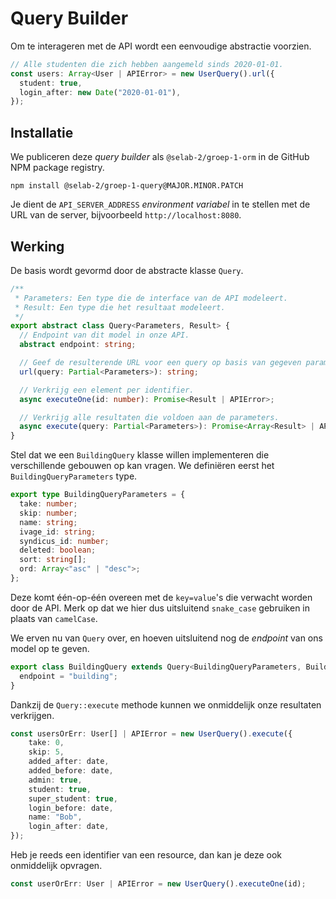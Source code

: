 # Query Builder

Om te interageren met de API wordt een eenvoudige abstractie voorzien.

```typescript
// Alle studenten die zich hebben aangemeld sinds 2020-01-01.
const users: Array<User | APIError> = new UserQuery().url({
  student: true,
  login_after: new Date("2020-01-01"),
});
```

## Installatie

We publiceren deze *query builder* als `@selab-2/groep-1-orm` in de GitHub NPM package registry.

```shell
npm install @selab-2/groep-1-query@MAJOR.MINOR.PATCH
```

Je dient de `API_SERVER_ADDRESS` *environment variabel* in te stellen met de URL van de server, bijvoorbeeld `http://localhost:8080`. 

## Werking

De basis wordt gevormd door de abstracte klasse `Query`.

```typescript
/**
 * Parameters: Een type die de interface van de API modeleert.
 * Result: Een type die het resultaat modeleert.
 */
export abstract class Query<Parameters, Result> {
  // Endpoint van dit model in onze API.
  abstract endpoint: string;

  // Geef de resulterende URL voor een query op basis van gegeven parameters.
  url(query: Partial<Parameters>): string;

  // Verkrijg een element per identifier.
  async executeOne(id: number): Promise<Result | APIError>;

  // Verkrijg alle resultaten die voldoen aan de parameters.
  async execute(query: Partial<Parameters>): Promise<Array<Result> | APIError>;
}
```

Stel dat we een `BuildingQuery` klasse willen implementeren die verschillende gebouwen op kan vragen. We definiëren eerst het `BuildingQueryParameters` type.

```typescript
export type BuildingQueryParameters = {
  take: number;
  skip: number;
  name: string;
  ivage_id: string;
  syndicus_id: number;
  deleted: boolean;
  sort: string[];
  ord: Array<"asc" | "desc">;
};
```

Deze komt één-op-één overeen met de `key=value`'s die verwacht worden door de API. Merk op dat we hier dus uitsluitend `snake_case` gebruiken in plaats van `camelCase`.

We erven nu van `Query` over, en hoeven uitsluitend nog de *endpoint* van ons model op te geven.

```typescript
export class BuildingQuery extends Query<BuildingQueryParameters, Building> {
  endpoint = "building";
}
```

Dankzij de `Query::execute` methode kunnen we onmiddelijk onze resultaten verkrijgen.

```typescript
const usersOrErr: User[] | APIError = new UserQuery().execute({
    take: 0,
    skip: 5,
    added_after: date,
    added_before: date,
    admin: true,
    student: true,
    super_student: true,
    login_before: date,
    name: "Bob",
    login_after: date,
});
```

Heb je reeds een identifier van een resource, dan kan je deze ook onmiddelijk opvragen.

```typescript
const userOrErr: User | APIError = new UserQuery().executeOne(id);
```
